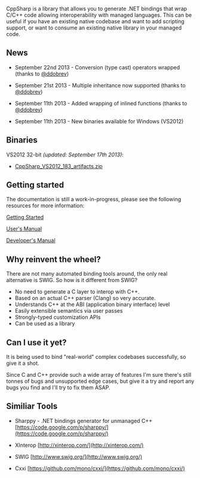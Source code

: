 CppSharp is a library that allows you to generate .NET bindings that wrap C/C++ code allowing interoperability with managed languages. This can be useful if you have an existing native codebase and want to add scripting support, or want to consume an existing native library in your managed code.

## News

* September 22nd 2013 - Conversion (type cast) operators wrapped (thanks to <a href="https://github.com/ddobrev">@ddobrev</a>)
* September 21st 2013 - Multiple inheritance now supported (thanks to <a href="https://github.com/ddobrev">@ddobrev</a>)

* September 11th 2013 - Added wrapping of inlined functions (thanks to <a href="https://github.com/ddobrev">@ddobrev</a>)
* September 11th 2013 - New binaries available for Windows (VS2012)

## Binaries

VS2012 32-bit _(updated: September 17th 2013)_:

- [CppSharp_VS2012_183_artifacts.zip](https://dl.dropboxusercontent.com/u/194502/CppSharp/CppSharp_VS2012_183_artifacts.zip)

## Getting started

The documentation is still a work-in-progress, please see the following resources for more information:

[Getting Started](docs/GettingStarted.md)

[User's Manual](docs/UsersManual.md)

[Developer's Manual](docs/DevManual.md)

## Why reinvent the wheel?

There are not many automated binding tools around, the only real alternative is SWIG. So how is it different from SWIG?

 * No need to generate a C layer to interop with C++.
 * Based on an actual C++ parser (Clang) so very accurate.
 * Understands C++ at the ABI (application binary interface) level
 * Easily extensible semantics via user passes
 * Strongly-typed customization APIs
 * Can be used as a library

## Can I use it yet?

It is being used to bind "real-world" complex codebases successfully, so give it a shot.

Since C and C++ provide such a wide array of features I'm sure there's still tonnes of bugs and unsupported edge cases, but give it a try and report any bugs you find and I'll try to fix them ASAP.


## Similiar Tools

* Sharppy - .NET bindings generator for unmanaged C++
[https://code.google.com/p/sharppy/](https://code.google.com/p/sharppy/)

* XInterop
[http://xinterop.com/](http://xinterop.com/)

* SWIG
[http://www.swig.org/](http://www.swig.org/)

* Cxxi
[https://github.com/mono/cxxi/](https://github.com/mono/cxxi/)
